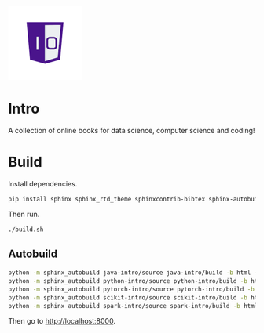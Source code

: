 ![One-Off Coder Logo](../logo.png "One-Off Coder")

# Intro

A collection of online books for data science, computer science and coding!

# Build

Install dependencies.

```bash
pip install sphinx sphinx_rtd_theme sphinxcontrib-bibtex sphinx-autobuild
```

Then run.

```bash
./build.sh
```

## Autobuild

```bash
python -m sphinx_autobuild java-intro/source java-intro/build -b html -p 8000 -B
python -m sphinx_autobuild python-intro/source python-intro/build -b html -p 8001 -B
python -m sphinx_autobuild pytorch-intro/source pytorch-intro/build -b html -p 8002 -B
python -m sphinx_autobuild scikit-intro/source scikit-intro/build -b html -p 8003 -B
python -m sphinx_autobuild spark-intro/source spark-intro/build -b html -p 8004 -B
```

Then go to [http://localhost:8000](http://localhost:8000).